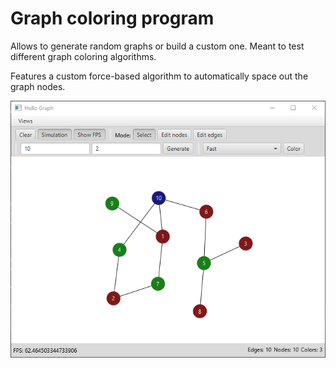 # Graph coloring program

Allows to generate random graphs or build a custom one. Meant to test different graph coloring algorithms.

Features a custom force-based algorithm to automatically space out the graph nodes.

![](example-10-nodes.png)